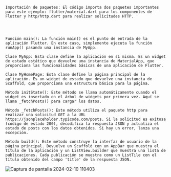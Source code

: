     Importación de paquetes: El código importa dos paquetes importantes para este ejemplo: flutter/material.dart para los componentes de Flutter y http/http.dart para realizar solicitudes HTTP.


    

    Función main(): La función main() es el punto de entrada de la aplicación Flutter. En este caso, simplemente ejecuta la función runApp() pasando una instancia de MyApp.

    Clase MyApp: Esta clase define la aplicación en sí misma. Es un widget de estado estático que devuelve una instancia de MaterialApp, que proporciona las funcionalidades básicas de una aplicación de Flutter.

    Clase MyHomePage: Esta clase define la página principal de la aplicación. Es un widget de estado que devuelve una instancia de Scaffold, que proporciona una estructura básica para la página.

    Método initState(): Este método se llama automáticamente cuando el widget es insertado en el árbol de widgets por primera vez. Aquí se llama _fetchPosts() para cargar los datos.

    Método _fetchPosts(): Este método utiliza el paquete http para realizar una solicitud GET a la URL https://jsonplaceholder.typicode.com/posts. Si la solicitud es exitosa (código de estado 200), decodifica la respuesta JSON y actualiza el estado de posts con los datos obtenidos. Si hay un error, lanza una excepción.

    Método build(): Este método construye la interfaz de usuario de la página principal. Devuelve un Scaffold con un AppBar que muestra el título de la aplicación y un ListView.builder que muestra una lista de publicaciones. Cada publicación se muestra como un ListTile con el título obtenido del campo 'title' de la respuesta JSON.

![Captura de pantalla 2024-02-10 110403](https://github.com/juanpispablo200/Actividad/assets/116582110/bcb257c5-285c-4e33-9bfd-4809ed73b975)
